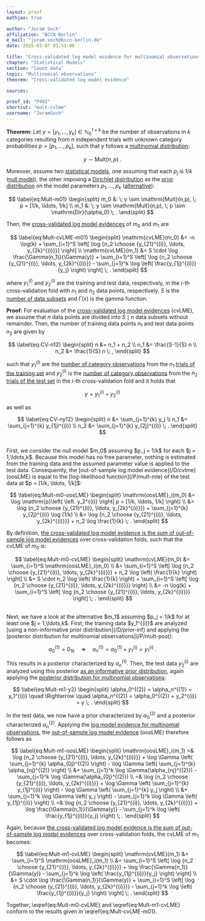 ```yaml
---
layout: proof
mathjax: true

author: "Joram Soch"
affiliation: "BCCN Berlin"
e_mail: "joram.soch@bccn-berlin.de"
date: 2025-03-07 03:51:00

title: "Cross-validated log model evidence for multinomial observations"
chapter: "Statistical Models"
section: "Count data"
topic: "Multinomial observations"
theorem: "Cross-validated log model evidence"

sources:

proof_id: "P493"
shortcut: "mult-cvlme"
username: "JoramSoch"
---
```



**Theorem:** Let $y = [y_1, \ldots, y_k] \in \mathbb{N}_0^{1 \times k}$ be the number of observations in $k$ categories resulting from $n$ independent trials with unknown category probabilities $p = [p_1, \ldots, p_k]$, such that $y$ follows a [multinomial distribution](/D/mult):

$$ \label{eq:Mult}
y \sim \mathrm{Mult}(n,p) \; .
$$

Moreover, assume two [statistical models](/D/fpm), one assuming that each $p_j$ is $1/k$ ([null model](/D/h0)), the other imposing a [Dirichlet distribution](/P/mult-prior) as the [prior distribution](/D/prior) on the model parameters $p_1, \ldots, p_k$ ([alternative](/D/h1)):

$$ \label{eq:Mult-m01}
\begin{split}
m_0 &: \; y \sim \mathrm{Mult}(n,p), \; p = [1/k, \ldots, 1/k] \\
m_1 &: \; y \sim \mathrm{Mult}(n,p), \; p \sim \mathrm{Dir}(\alpha_0) \; .
\end{split}
$$

Then, the [cross-validated log model evidences](/D/cvlme) of $m_0$ and $m_1$ are

$$ \label{eq:Mult-cvLME-m01}
\begin{split}
\mathrm{cvLME}(m_0) &= -n \log(k) + \sum_{i=1}^S \left[ \log {n_2 \choose {y_{21}^{(i)}, \ldots, y_{2k}^{(i)}}} \right] \\
\mathrm{cvLME}(m_1) &= S \cdot \log \frac{\Gamma(n_1)}{\Gamma(y)} + \sum_{i=1}^S \left[ \log {n_2 \choose {y_{21}^{(i)}, \ldots, y_{2k}^{(i)}}} - \sum_{j=1}^k \log \left( \frac{y_{1j}^{(i)}}{y_j} \right) \right] \; .
\end{split}
$$

where $y_1^{(i)}$ and $y_2^{(i)}$ are the training and test data, respectively, in the $i$-th cross-validation fold with $n_1$ and $n_2$ data points, respectively, $S$ is the [number of data subsets](/D/cvlme) and $\Gamma(x)$ is the gamma function.


**Proof:** For evaluation of the [cross-validated log model evidences](/D/cvlme) (cvLME), we assume that $n$ data points are divided into $S \mid n$ data subsets without remainder. Then, the number of training data points $n_1$ and test data points $n_2$ are given by

$$ \label{eq:CV-n12}
\begin{split}
n   &= n_1 + n_2 \\
n_1 &= \frac{S-1}{S} n \\
n_2 &= \frac{1}{S} n \; ,
\end{split}
$$

such that $y_1^{(i)}$ are the [number of category observations](/D/mult) from the $n_1$ [trials of the training set](/D/mult-data) and $y_2^{(i)}$ is the [number of category observations](/D/mult) from the $n_2$ [trials of the test set](/D/mult-data) in the $i$-th cross-validation fold and it holds that

$$ \label{eq:CV-y12}
y = y_1^{(i)} + y_2^{(i)}
$$

as well as

$$ \label{eq:CV-ny12}
\begin{split}
n   &= \sum_{j=1}^{k} y_j \\
n_1 &= \sum_{j=1}^{k} y_{1j}^{(i)} \\
n_2 &= \sum_{j=1}^{k} y_{2j}^{(i)} \; .
\end{split}
$$

<br>
First, we consider the null model $m_0$ assuming $p_j = 1/k$ for each $j = 1,\ldots,k$. Because this model has no free parameter, nothing is estimated from the training data and the assumed parameter value is applied to the test data. Consequently, the [out-of-sample log model evidence](/D/cvlme) (oosLME) is equal to the [log-likelihood function](/P/mult-mle) of the test data at $p = [1/k, \ldots, 1/k]$:

$$ \label{eq:Mult-m0-oosLME}
\begin{split}
   \mathrm{oosLME}_i(m_0)
&= \log \mathrm{p}\left( \left. y_2^{(i)} \right| p = [1/k, \ldots, 1/k] \right) \\
&= \log {n_2 \choose {y_{21}^{(i)}, \ldots, y_{2k}^{(i)}}} + \sum_{j=1}^{k} y_{2j}^{(i)} \log (1/k) \\
&= \log {n_2 \choose {y_{21}^{(i)}, \ldots, y_{2k}^{(i)}}} + n_2 \log \frac{1}{k} \; .
\end{split}
$$

By definition, [the cross-validated log model evidence is the sum of out-of-sample log model evidences](/D/cvlme) over cross-validation folds, such that the cvLME of $m_0$ is:

$$ \label{eq:Mult-m0-cvLME}
\begin{split}
   \mathrm{cvLME}(m_0)
&= \sum_{i=1}^S \mathrm{oosLME}_i(m_0) \\
&= \sum_{i=1}^S \left[ \log {n_2 \choose {y_{21}^{(i)}, \ldots, y_{2k}^{(i)}}} + n_2 \log \left( \frac{1}{k} \right) \right] \\
&= S \cdot n_2 \log \left( \frac{1}{k} \right) + \sum_{i=1}^S \left[ \log {n_2 \choose {y_{21}^{(i)}, \ldots, y_{2k}^{(i)}}} \right] \\
&= -n \log(k) + \sum_{i=1}^S \left[ \log {n_2 \choose {y_{21}^{(i)}, \ldots, y_{2k}^{(i)}}} \right] \; .
\end{split}
$$

<br>
Next, we have a look at the alternative $m_1$ assuming $p_j = 1/k$ for at least one $j = 1,\ldots,k$. First, the training data $y_1^{(i)}$ are analyzed [using a non-informative prior distribution](/D/prior-inf) and applying the [posterior distribution for multinomial observations](/P/mult-post):

$$ \label{eq:Mult-m1-y1}
\alpha_0^{(1)} = 0_{1k} \quad \Rightarrow \quad
\alpha_n^{(1)} = \alpha_0^{(1)} + y_1^{(i)} = y_1^{(i)} \; .
$$

This results in a posterior characterized by $\alpha_n^{(1)}$. Then, the test data $y_2^{(i)}$ are analyzed using this posterior [as an informative prior distribution](/D/prior-inf), again applying the [posterior distribution for multinomial observations](/P/mult-post):

$$ \label{eq:Mult-m1-y2}
\begin{split}
\alpha_0^{(2)} = \alpha_n^{(1)} = y_1^{(i)} \quad \Rightarrow \quad
\alpha_n^{(2)} = \alpha_0^{(2)} + y_2^{(i)} = y \; .
\end{split}
$$

In the test data, we now have a prior characterized by $\alpha_0^{(2)}$ and a posterior characterized $\alpha_n^{(2)}$. Applying the [log model evidence for multinomial observations](/P/mult-lme), the [out-of-sample log model evidence](/D/cvlme) (oosLME) therefore follows as

$$ \label{eq:Mult-m1-oosLME}
\begin{split}
   \mathrm{oosLME}_i(m_1)
=& \log {n_2 \choose {y_{21}^{(i)}, \ldots, y_{2k}^{(i)}}} + \log \Gamma \left( \sum_{j=1}^{k} \alpha_{0j}^{(2)} \right) - \log \Gamma \left( \sum_{j=1}^{k} \alpha_{nj}^{(2)} \right) \\
 &+ \sum_{j=1}^k \log \Gamma(\alpha_{nj}^{(2)}) - \sum_{j=1}^k \log \Gamma(\alpha_{0j}^{(2)}) \\
=& \log {n_2 \choose {y_{21}^{(i)}, \ldots, y_{2k}^{(i)}}} + \log \Gamma \left( \sum_{j=1}^{k} y_{1j}^{(i)} \right) - \log \Gamma \left( \sum_{j=1}^{k} y_j \right) \\
 &+ \sum_{j=1}^k \log \Gamma \left( y_j \right) - \sum_{j=1}^k \log \Gamma \left( y_{1j}^{(i)} \right) \\
=& \log {n_2 \choose {y_{21}^{(i)}, \ldots, y_{2k}^{(i)}}} + \log \frac{\Gamma(n_1)}{\Gamma(y)} - \sum_{j=1}^k \log \left( \frac{y_{1j}^{(i)}}{y_j} \right) \; .
\end{split}
$$

Again, because [the cross-validated log model evidence is the sum of out-of-sample log model evidences](/D/cvlme) over cross-validation folds, the cvLME of $m_1$ becomes:

$$ \label{eq:Mult-m1-cvLME}
\begin{split}
   \mathrm{cvLME}(m_1)
&= \sum_{i=1}^S \mathrm{oosLME}_i(m_1) \\
&= \sum_{i=1}^S \left[ \log {n_2 \choose {y_{21}^{(i)}, \ldots, y_{2k}^{(i)}}} + \log \frac{\Gamma(n_1)}{\Gamma(y)} - \sum_{j=1}^k \log \left( \frac{y_{1j}^{(i)}}{y_j} \right) \right] \\
&= S \cdot \log \frac{\Gamma(n_1)}{\Gamma(y)} + \sum_{i=1}^S \left[ \log {n_2 \choose {y_{21}^{(i)}, \ldots, y_{2k}^{(i)}}} - \sum_{j=1}^k \log \left( \frac{y_{1j}^{(i)}}{y_j} \right) \right] \; .
\end{split}
$$

Together, \eqref{eq:Mult-m0-cvLME} and \eqref{eq:Mult-m1-cvLME} conform to the results given in \eqref{eq:Mult-cvLME-m01}.